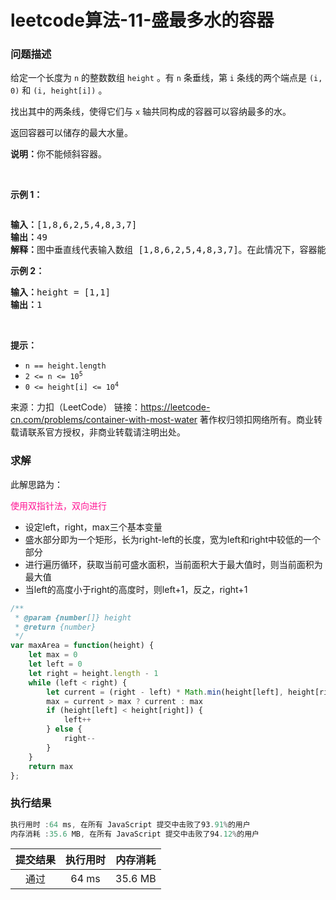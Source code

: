 <!--
 * @Author: liuwenjian
 * @Date: 2022-12-09 10:26:54
 * @LastEditors: liuwenjian
 * @LastEditTime: 2022-12-23 12:40:57
 * @FilePath: /webdoc/docs/algorithm/maxArea.md
 * @Description: 
-->
# leetcode算法-11-盛最多水的容器

### 问题描述

<p>给定一个长度为 <code>n</code> 的整数数组&nbsp;<code>height</code>&nbsp;。有&nbsp;<code>n</code>&nbsp;条垂线，第 <code>i</code> 条线的两个端点是&nbsp;<code>(i, 0)</code>&nbsp;和&nbsp;<code>(i, height[i])</code>&nbsp;。</p>

<p>找出其中的两条线，使得它们与&nbsp;<code>x</code>&nbsp;轴共同构成的容器可以容纳最多的水。</p>

<p>返回容器可以储存的最大水量。</p>

<p><strong>说明：</strong>你不能倾斜容器。</p>

<p>&nbsp;</p>

<p><strong>示例 1：</strong></p>

<p><img alt="" src="https://aliyun-lc-upload.oss-cn-hangzhou.aliyuncs.com/aliyun-lc-upload/uploads/2018/07/25/question_11.jpg" /></p>

<pre>
<strong>输入：</strong>[1,8,6,2,5,4,8,3,7]
<strong>输出：</strong>49 
<strong>解释：</strong>图中垂直线代表输入数组 [1,8,6,2,5,4,8,3,7]。在此情况下，容器能够容纳水（表示为蓝色部分）的最大值为&nbsp;49。</pre>

<p><strong>示例 2：</strong></p>

<pre>
<strong>输入：</strong>height = [1,1]
<strong>输出：</strong>1
</pre>

<p>&nbsp;</p>

<p><strong>提示：</strong></p>

<ul>
	<li><code>n == height.length</code></li>
	<li><code>2 &lt;= n &lt;= 10<sup>5</sup></code></li>
	<li><code>0 &lt;= height[i] &lt;= 10<sup>4</sup></code></li>
</ul>

来源：力扣（LeetCode）
链接：https://leetcode-cn.com/problems/container-with-most-water
著作权归领扣网络所有。商业转载请联系官方授权，非商业转载请注明出处。

### 求解

此解思路为：

<font color="deeppink">使用双指针法，双向进行</font>

- 设定left，right，max三个基本变量
- 盛水部分即为一个矩形，长为right-left的长度，宽为left和right中较低的一个部分
- 进行遍历循环，获取当前可盛水面积，当前面积大于最大值时，则当前面积为最大值
- 当left的高度小于right的高度时，则left+1，反之，right+1


```js
/**
 * @param {number[]} height
 * @return {number}
 */
var maxArea = function(height) {
    let max = 0
    let left = 0
    let right = height.length - 1
    while (left < right) {
        let current = (right - left) * Math.min(height[left], height[right])
        max = current > max ? current : max
        if (height[left] < height[right]) {
            left++
        } else {
            right--
        }
    }
    return max
};
```

### 执行结果

```js
执行用时 :64 ms, 在所有 JavaScript 提交中击败了93.91%的用户
内存消耗 :35.6 MB, 在所有 JavaScript 提交中击败了94.12%的用户
```

| 提交结果 | 执行用时 | 内存消耗 |
|:------:|:------:|:-------:|
|   通过  | 64 ms  |  35.6 MB |


